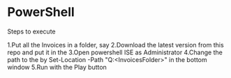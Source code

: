 # PowerShell
Steps to execute

1.Put all the Invoices in a folder, say <InvoicesFolder>
2.Download the latest version from this repo and put it in the <InvoicesFolder>
3.Open powershell ISE as Administrator
4.Change the path to the <InvoicesFolder> by Set-Location -Path "Q:\<InvoicesFolder>" in the bottom window
5.Run with the Play button

